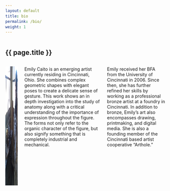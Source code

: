 ```yaml
---
layout: default
title: bio
permalink: /bio/
weight: 1
---
```

<div class="post twelve columns offset-by-three">
<h2>{{ page.title }}</h2>
</div>

<div class="twelve columns offset-by-three">

<img class="alignleft size-full wp-image-74" title="Emily" src="/img/uploads/2010/12/em.jpg" alt="" width="500" height="375" /><br />

Emily Caito is an emerging artist currently residing in Cincinnati, Ohio.  She combines complex geometric shapes with elegant poses to create a delicate sense of gesture.  This work shows an in depth investigation into the study of anatomy along with a critical understanding of the importance of expression throughout the figure.  The forms not only refer to the organic character of the figure, but also signify something that is completely industrial and mechanical.  
 
Emily received her BFA from the University of Cincinnati in 2006.  Since then, she has further refined her skills by working as a professional bronze artist at a foundry in Cincinnati. In addition to bronze, Emily’s art also encompasses drawing, printmaking, and digital media.  She is also a founding member of the Cincinnati based artist cooperative “Arthole.”  

</div>